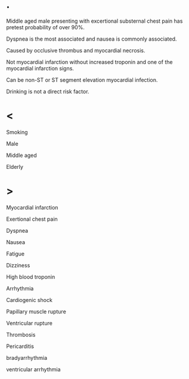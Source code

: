 # .

Middle aged male presenting with excertional substernal chest pain has pretest probability of over 90%.

Dyspnea is the most associated and nausea is commonly associated.

Caused by occlusive thrombus and myocardial necrosis.

Not myocardial infarction without increased troponin and one of the myocardial infarction signs.

Can be non-ST or ST segment elevation myocardial infection.

Drinking is not a direct risk factor.

# <

Smoking

Male

Middle aged

Elderly

# >

Myocardial infarction

Exertional chest pain

Dyspnea

Nausea

Fatigue

Dizziness

High blood troponin

Arrhythmia

Cardiogenic shock

Papillary muscle rupture

Ventricular rupture

Thrombosis

Pericarditis

bradyarrhythmia

ventricular arrhythmia
